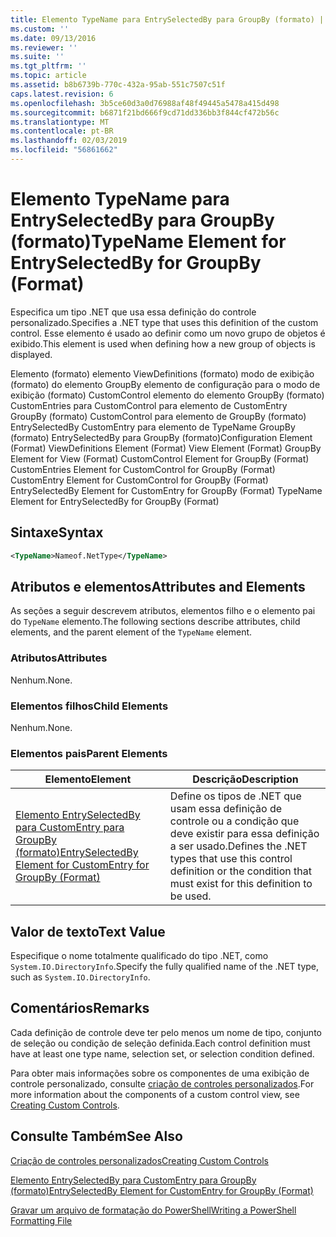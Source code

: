 ```yaml
---
title: Elemento TypeName para EntrySelectedBy para GroupBy (formato) | Microsoft Docs
ms.custom: ''
ms.date: 09/13/2016
ms.reviewer: ''
ms.suite: ''
ms.tgt_pltfrm: ''
ms.topic: article
ms.assetid: b8b6739b-770c-432a-95ab-551c7507c51f
caps.latest.revision: 6
ms.openlocfilehash: 3b5ce60d3a0d76988af48f49445a5478a415d498
ms.sourcegitcommit: b6871f21bd666f9cd71dd336bb3f844cf472b56c
ms.translationtype: MT
ms.contentlocale: pt-BR
ms.lasthandoff: 02/03/2019
ms.locfileid: "56861662"
---
```

# <a name="typename-element-for-entryselectedby-for-groupby-format"></a><span data-ttu-id="f3ef9-102">Elemento TypeName para EntrySelectedBy para GroupBy (formato)</span><span class="sxs-lookup"><span data-stu-id="f3ef9-102">TypeName Element for EntrySelectedBy for GroupBy (Format)</span></span>

<span data-ttu-id="f3ef9-103">Especifica um tipo .NET que usa essa definição do controle personalizado.</span><span class="sxs-lookup"><span data-stu-id="f3ef9-103">Specifies a .NET type that uses this definition of the custom control.</span></span> <span data-ttu-id="f3ef9-104">Esse elemento é usado ao definir como um novo grupo de objetos é exibido.</span><span class="sxs-lookup"><span data-stu-id="f3ef9-104">This element is used when defining how a new group of objects is displayed.</span></span>

<span data-ttu-id="f3ef9-105">Elemento (formato) elemento ViewDefinitions (formato) modo de exibição (formato) do elemento GroupBy elemento de configuração para o modo de exibição (formato) CustomControl elemento do elemento GroupBy (formato) CustomEntries para CustomControl para elemento de CustomEntry GroupBy (formato) CustomControl para elemento de GroupBy (formato) EntrySelectedBy CustomEntry para elemento de TypeName GroupBy (formato) EntrySelectedBy para GroupBy (formato)</span><span class="sxs-lookup"><span data-stu-id="f3ef9-105">Configuration Element (Format) ViewDefinitions Element (Format) View Element (Format) GroupBy Element for View (Format) CustomControl Element for GroupBy (Format) CustomEntries Element for CustomControl for GroupBy (Format) CustomEntry Element for CustomControl for GroupBy (Format) EntrySelectedBy Element for CustomEntry for GroupBy (Format) TypeName Element for EntrySelectedBy for GroupBy (Format)</span></span>

## <a name="syntax"></a><span data-ttu-id="f3ef9-106">Sintaxe</span><span class="sxs-lookup"><span data-stu-id="f3ef9-106">Syntax</span></span>

```xml
<TypeName>Nameof.NetType</TypeName>
```

## <a name="attributes-and-elements"></a><span data-ttu-id="f3ef9-107">Atributos e elementos</span><span class="sxs-lookup"><span data-stu-id="f3ef9-107">Attributes and Elements</span></span>

<span data-ttu-id="f3ef9-108">As seções a seguir descrevem atributos, elementos filho e o elemento pai do `TypeName` elemento.</span><span class="sxs-lookup"><span data-stu-id="f3ef9-108">The following sections describe attributes, child elements, and the parent element of the `TypeName` element.</span></span>

### <a name="attributes"></a><span data-ttu-id="f3ef9-109">Atributos</span><span class="sxs-lookup"><span data-stu-id="f3ef9-109">Attributes</span></span>

<span data-ttu-id="f3ef9-110">Nenhum.</span><span class="sxs-lookup"><span data-stu-id="f3ef9-110">None.</span></span>

### <a name="child-elements"></a><span data-ttu-id="f3ef9-111">Elementos filhos</span><span class="sxs-lookup"><span data-stu-id="f3ef9-111">Child Elements</span></span>

<span data-ttu-id="f3ef9-112">Nenhum.</span><span class="sxs-lookup"><span data-stu-id="f3ef9-112">None.</span></span>

### <a name="parent-elements"></a><span data-ttu-id="f3ef9-113">Elementos pais</span><span class="sxs-lookup"><span data-stu-id="f3ef9-113">Parent Elements</span></span>

|<span data-ttu-id="f3ef9-114">Elemento</span><span class="sxs-lookup"><span data-stu-id="f3ef9-114">Element</span></span>|<span data-ttu-id="f3ef9-115">Descrição</span><span class="sxs-lookup"><span data-stu-id="f3ef9-115">Description</span></span>|
|-------------|-----------------|
|[<span data-ttu-id="f3ef9-116">Elemento EntrySelectedBy para CustomEntry para GroupBy (formato)</span><span class="sxs-lookup"><span data-stu-id="f3ef9-116">EntrySelectedBy Element for CustomEntry for GroupBy (Format)</span></span>](./entryselectedby-element-for-customentry-for-groupby-format.md)|<span data-ttu-id="f3ef9-117">Define os tipos de .NET que usam essa definição de controle ou a condição que deve existir para essa definição a ser usado.</span><span class="sxs-lookup"><span data-stu-id="f3ef9-117">Defines the .NET types that use this control definition or the condition that must exist for this definition to be used.</span></span>|

## <a name="text-value"></a><span data-ttu-id="f3ef9-118">Valor de texto</span><span class="sxs-lookup"><span data-stu-id="f3ef9-118">Text Value</span></span>

<span data-ttu-id="f3ef9-119">Especifique o nome totalmente qualificado do tipo .NET, como `System.IO.DirectoryInfo`.</span><span class="sxs-lookup"><span data-stu-id="f3ef9-119">Specify the fully qualified name of the .NET type, such as `System.IO.DirectoryInfo`.</span></span>

## <a name="remarks"></a><span data-ttu-id="f3ef9-120">Comentários</span><span class="sxs-lookup"><span data-stu-id="f3ef9-120">Remarks</span></span>

<span data-ttu-id="f3ef9-121">Cada definição de controle deve ter pelo menos um nome de tipo, conjunto de seleção ou condição de seleção definida.</span><span class="sxs-lookup"><span data-stu-id="f3ef9-121">Each control definition must have at least one type name, selection set, or selection condition defined.</span></span>

<span data-ttu-id="f3ef9-122">Para obter mais informações sobre os componentes de uma exibição de controle personalizado, consulte [criação de controles personalizados](./creating-custom-controls.md).</span><span class="sxs-lookup"><span data-stu-id="f3ef9-122">For more information about the components of a custom control view, see [Creating Custom Controls](./creating-custom-controls.md).</span></span>

## <a name="see-also"></a><span data-ttu-id="f3ef9-123">Consulte Também</span><span class="sxs-lookup"><span data-stu-id="f3ef9-123">See Also</span></span>

[<span data-ttu-id="f3ef9-124">Criação de controles personalizados</span><span class="sxs-lookup"><span data-stu-id="f3ef9-124">Creating Custom Controls</span></span>](./creating-custom-controls.md)

[<span data-ttu-id="f3ef9-125">Elemento EntrySelectedBy para CustomEntry para GroupBy (formato)</span><span class="sxs-lookup"><span data-stu-id="f3ef9-125">EntrySelectedBy Element for CustomEntry for GroupBy (Format)</span></span>](./entryselectedby-element-for-customentry-for-groupby-format.md)

[<span data-ttu-id="f3ef9-126">Gravar um arquivo de formatação do PowerShell</span><span class="sxs-lookup"><span data-stu-id="f3ef9-126">Writing a PowerShell Formatting File</span></span>](./writing-a-powershell-formatting-file.md)
